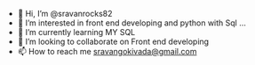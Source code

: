 - 👋 Hi, I’m @sravanrocks82
- 👀 I’m interested in front end developing and python with Sql ...
- 🌱 I’m currently learning MY SQL
- 💞️ I’m looking to collaborate on Front end developing
- 📫 How to reach me sravangokivada@gmail.com

<!---
sravanrocks82/sravanrocks82 is a ✨ special ✨ repository because its `README.md` (this file) appears on your GitHub profile.
You can click the Preview link to take a look at your changes.
--->
